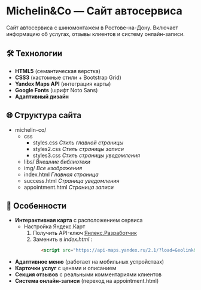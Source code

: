 # Michelin&Co — Сайт автосервиса

Сайт автосервиса с шиномонтажем в Ростове-на-Дону. Включает информацию об услугах, отзывы клиентов и систему онлайн-записи.


## 🛠 Технологии
- **HTML5** (семантическая верстка)
- **CSS3** (кастомные стили + Bootstrap Grid)
- **Yandex Maps API** (интеграция карты)
- **Google Fonts** (шрифт Noto Sans)
- **Адаптивный дизайн**

## 🌐 Структура сайта
- michelin-co/
  - css
     - styles.css  *Стиль главной страницы*
     - styles2.css  *Стиль страницы записи*
     - styles3.css  *Стиль страницы уведомления*
  - libs/                 *Внешние библиотеки*
  - img/                  *Все изображения*
  - index.html            *Главная страница*
  - success.html          *Страница уведомления*
  - appointment.html      *Страница записи*

## 🎯 Особенности
- **Интерактивная карта** с расположением сервиса
  - Настройка Яндекс.Карт
    1. Получить API-ключ [Янлекс.Разработчик](https://developer.tech.yandex.ru/services)
    2. Заменить в *index.html* :
       ```html
          <script src="https://api-maps.yandex.ru/2.1/?load=Geolink&amp;lang=ru_RU&amp;apikey=<полученный api-ключ>" type="text/javascript"></script>
       ```
- **Адаптивное меню** (работает на мобильных устройствах)
- **Карточки услуг** с ценами и описанием
- **Секция отзывов** с реальными комментариями клиентов
- **Система онлайн-записи** (переход на appointment.html)
